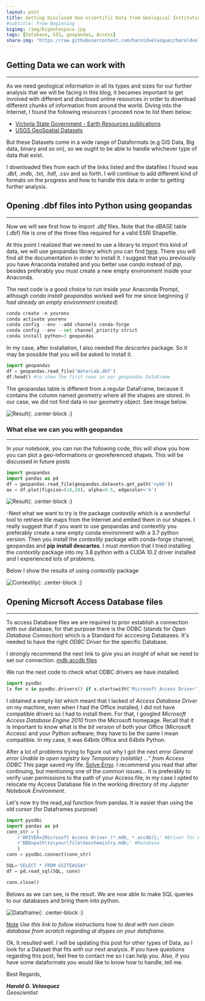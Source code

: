 ```yaml
---
layout: post
title: Getting Disclosed Geo-scientific Data from Geological Institutions
#subtitle: From Beginning
bigimg: /img/bigdataspace.jpg
tags: [Database, GIS, geopandas, Access]
share-img: "https://raw.githubusercontent.com/haroldvelasquez/haroldvelasquez.github.io/master/img/bigdataspace.jpg"
---
```


## Getting Data we can work with
______

As we need geological information in all its types and sizes for our further analysis that we will be facing in this blog, it becames important to get involved with different and disclosed online resources in order to download different chunks of information from around the world. Diving into the Internet, I found the following resources I proceed now to list them below:

- [Victoria State Government - Earth Resources publications](http://earthresources.efirst.com.au/product.asp?pID=1016&cID=12)
- [USGS GeoSpatial Datasets](https://mrdata.usgs.gov/catalog/science.php?thcode=2&term=474)

But these Datasets come in a wide range of Dataformats (e.g GIS Data, Big data, binary and so on), so we ought to be able to handle whichever type of data that exist. 

I downloaded files from each of the links listed and the datafiles I found was .dbf, .mdb, .txt, .hdf, .csv and so forth. I will continue to add different kind  of formats on the progress and how to handle this data in order to getting further analysis.

## Opening .dbf files into Python using geopandas
______

Now we will see first how to import _.dbf_ files. Note that the dBASE table (.dbf) file is one of the three files required for a valid ESRI Shapefile.

At this point I realized that we need to use a library to import this kind of data, we will use geopandas library which you can find [here](https://geopandas.org/). There you will find all the documentation in order to install it. I suggest that you previously you have Anaconda installed and you better use _conda_ instead of _pip_, besides preferably you must create a new empty environment inside your Anaconda.

The next code is a good choice to run inside your Anaconda Prompt, although _conda install geopandas_ worked well for me since beginning (_I had already an empty environment created_)

```python
conda create -n yourenv
conda activate yourenv
conda config --env --add channels conda-forge
conda config --env --set channel_priority strict
conda install python=3 geopandas
```
In my case, after installation, I also needed the _descartes_ package. So it may be possible that you will be asked to install it. 

```python
import geopandas
df = geopandas.read_file('WaterLab.dbf')
df.head() #to show the first rows in our geopandas DataFrame
```

The geopandas table is different from a regular DataFrame, because it contains the column named _geometry_ where all the shapes are stored. In our case, we did not find data in our geometry object. See image below.

![Result](https://raw.githubusercontent.com/haroldvelasquez/haroldvelasquez.github.io/master/img/Geopandas_table.PNG){: .center-block :}


### What else we can you with geopandas
___

In your notebook, you can run the following code, this will show you how you can plot a geo-informations or georeferenced shapes. This will be discussed in future posts

```python
import geopandas
import pandas as pd
df = geopandas.read_file(geopandas.datasets.get_path('nybb'))
ax = df.plot(figsize=(10,10), alpha=0.5, edgecolor='k')
```
![Result](https://raw.githubusercontent.com/haroldvelasquez/haroldvelasquez.github.io/master/img/gdp_plot.png){: .center-block :}


-Next what we want to try is the package _contextily_ which is a wonderful tool to retrieve tile maps from the Internet and embed them in our shapes. I really suggest that if you want to use geopandas and contextily you preferably create a new empty conda environment with a 3.7 python version. Then you install the _contextily_ package with conda-forge channel, geopandas and **pip install descartes**. I must mention that I tried installing the _contextily_ package into my 3.8 python with a CUDA 10.2 driver installed and I experienced lots of problems.

Below I show the results of using _contextily_ package

![Contextily](https://raw.githubusercontent.com/haroldvelasquez/haroldvelasquez.github.io/master/img/Contextily.PNG){: .center-block :}


## Opening Micrsoft Access Database files
___

To access Database files we are required to prior establish a connection with our database, for that purpose there is the ODBC (stands for _Open Database Connection_) which is a Standard for acccesing Databases. It's needed to have the right _ODBC Driver_ for the specific Database.

I strongly recommend the next link to give you an insight of what we need to set our connection. [mdb accdb files](https://github.com/mkleehammer/pyodbc/wiki/Connecting-to-Microsoft-Access)

We run the next code to check what ODBC drivers we have installed.
```python
import pyodbc
[x for x in pyodbc.drivers() if x.startswith('Microsoft Access Driver')]
```

I obtained a empty list which meant that I lacked of _Access Database Driver_ on my machine, even when I had the Office installed, I did not have compatible drivers so I had to install them. For that, I googled _Microsoft Access Database Engine 2010_ from the Microsoft homepage. Recall that it is important to know what is the _bit version_ of both your Office (Microsoft Access) and your Python software; they have to be the same I mean compatible. In my case, it was _64bits_ Office and _64bits_ Python. 

After a lot of problems trying to figure out why I got the next error _General error Unable to open registry key Temporary (volatile) …” from Access ODBC_ This page saved my life. [Solve Error](https://stackoverflow.com/questions/26244425/general-error-unable-to-open-registry-key-temporary-volatile-from-access). I recommend you read that after continuing, but mentioning one of the common issues... It is preferably to verify user permissions to the path of your Access file, in my case I opted to relocate my Access Database file in the working directory of my _Jupyter Notebook Environment_.

Let's now try the read_sql function from pandas. It is easier than using the old cursor (for Dataframes purpose)

```python
import pyodbc
import pandas as pd
conn_str = (
    r'DRIVER={Microsoft Access Driver (*.mdb, *.accdb)};' #Driver for 64 bits mdb
    r'DBQ=path\to\your\file\Geochemistry.mdb;' #Database
    )
conn = pyodbc.connect(conn_str)

SQL='SELECT * FROM GSITEASSAY'
df = pd.read_sql(SQL, conn)

conn.close()
```

Belows as we can see, is the result. We are now able to make SQL queries to our databases and bring them into python.

![Dataframe](https://raw.githubusercontent.com/haroldvelasquez/haroldvelasquez.github.io/master/img/post002_dataframe.PNG){: .center-block :}


[Note](https://pbpython.com/pandas_dtypes.html) _Use this link to follow instructions how to deal with non clean database from scratch regarding al dtypes on your dataframe._

Ok, It resulted well. I will be updating this post for other types of Data, as I look for a Dataset that fits with our next analysis. If you have questions regarding this post, feel free to contact me so I can help you. Also, if you have some dataformats you would like to know how to handle, tell me.

Best Regards,

**_Harold G. Velasquez_**  
_Geoscientist_